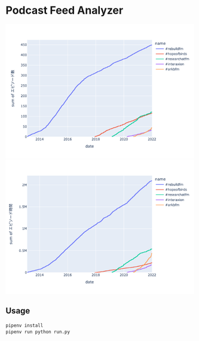 # Podcast Feed Analyzer

![](out/fig_ep.png)
![](out/fig_dur.png)

## Usage

```sh
pipenv install
pipenv run python run.py
```
